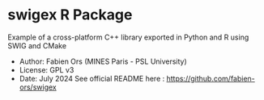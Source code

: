 # swigex R Package

Example of a cross-platform C++ library exported in Python and R using SWIG and CMake

* Author: Fabien Ors (MINES Paris - PSL University) 
* License: GPL v3
* Date: July 2024
See official README here : https://github.com/fabien-ors/swigex
